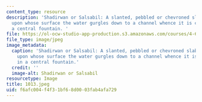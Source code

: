 ```yaml
---
content_type: resource
description: 'Shadirwan or Salsabil: A slanted, pebbled or chevroned slab on the wall
  upon whose surface the water gurgles down to a channel whence it is collected in
  a central fountain. '
file: https://ol-ocw-studio-app-production.s3.amazonaws.com/courses/4-615-the-architecture-of-cairo-spring-2002/f6afc004f4f31bf68d0003fab4afa729_1013.jpeg
file_type: image/jpeg
image_metadata:
  caption: 'Shadirwan or Salsabil: A slanted, pebbled or chevroned slab on the wall
    upon whose surface the water gurgles down to a channel whence it is collected
    in a central fountain.'
  credit: ''
  image-alt: Shadirwan or Salsabil
resourcetype: Image
title: 1013.jpeg
uid: f6afc004-f4f3-1bf6-8d00-03fab4afa729
---
```

